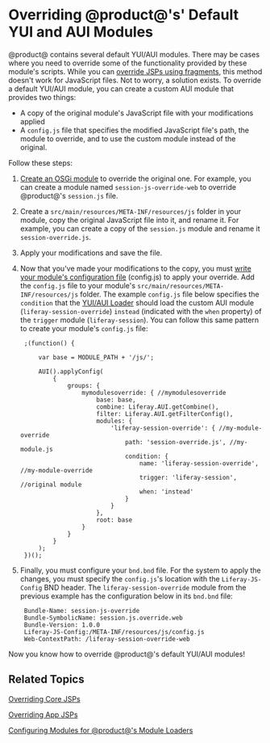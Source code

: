 # Overriding @product@'s' Default YUI and AUI Modules [](id=overriding-liferays-default-yui-and-aui-modules)

@product@ contains several default YUI/AUI modules. There may be cases where you 
need to override some of the functionality provided by these module's scripts. 
While you can [override JSPs using fragments](/develop/tutorials/-/knowledge_base/7-0/overriding-a-modules-jsps), 
this method doesn't work for JavaScript files. Not to worry, a solution exists. 
To override a default YUI/AUI module, you can create a custom AUI module that 
provides two things:

- A copy of the original module's JavaScript file with your modifications 
  applied
- A `config.js` file that specifies the modified JavaScript file's path, the 
  module to override, and to use the custom module instead of the original.

Follow these steps:

1. [Create an OSGi module](/develop/tutorials/-/knowledge_base/7-0/starting-module-development#creating-a-module) 
    to override the original one. For example, you can create a module named 
    `session-js-override-web` to override @product@'s `session.js` file.
     
2. Create a `src/main/resources/META-INF/resources/js` folder in your module, 
    copy the original JavaScript file into it, and rename it. For example, you 
    can create a copy of the `session.js` module and rename it 
    `session-override.js`.

3. Apply your modifications and save the file.

4. Now that you've made your modifications to the copy, you must 
    [write your module's configuration file](/develop/tutorials/-/knowledge_base/7-0/configuring-modules-for-products-loaders#writing-the-configuration-file) 
    (config.js) to apply your override. Add the `config.js` file to your 
    module's `src/main/resources/META-INF/resources/js` folder. The example 
    `config.js` file below specifies the `condition` that the [YUI/AUI Loader](/develop/tutorials/-/knowledge_base/7-0/configuring-modules-for-products-loaders#writing-the-configuration-file) 
    should load the custom AUI module (`liferay-session-override`) `instead` 
    (indicated with the `when` property) of the `trigger` module 
    (`liferay-session`). You can follow this same pattern to create your 
    module's `config.js` file:

        ;(function() {

            var base = MODULE_PATH + '/js/';

            AUI().applyConfig(
                {
                    groups: {
                        mymodulesoverride: { //mymodulesoverride
                            base: base,
                            combine: Liferay.AUI.getCombine(),
                            filter: Liferay.AUI.getFilterConfig(),
                            modules: {
                                'liferay-session-override': { //my-module-override
                                    path: 'session-override.js', //my-module.js
                                    condition: {
                                        name: 'liferay-session-override', //my-module-override
                                        trigger: 'liferay-session', //original module
                                        when: 'instead'
                                    }
                                }
                            },
                            root: base
                        }
                    }
                }
            );
        })();

5. Finally, you must configure your `bnd.bnd` file. For the system to apply the 
    changes, you must specify the `config.js`'s location with the 
    `Liferay-JS-Config` BND header. The `liferay-session-override` module from 
    the previous example has the configuration below in its `bnd.bnd` file:

        Bundle-Name: session-js-override
        Bundle-SymbolicName: session.js.override.web
        Bundle-Version: 1.0.0
        Liferay-JS-Config:/META-INF/resources/js/config.js
        Web-ContextPath: /liferay-session-override-web

Now you know how to override @product@'s default YUI/AUI modules!

## Related Topics [](id=related-topics)

[Overriding Core JSPs](/develop/tutorials/-/knowledge_base/7-0/overriding-core-jsps)

[Overriding App JSPs](/develop/tutorials/-/knowledge_base/7-0/overriding-a-modules-jsps)

[Configuring Modules for @product@'s Module Loaders](/develop/tutorials/-/knowledge_base/7-0/configuring-modules-for-products-loaders)
